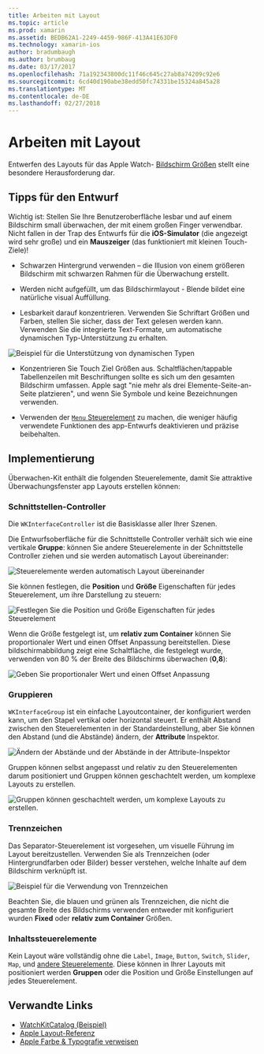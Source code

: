 ```yaml
---
title: Arbeiten mit Layout
ms.topic: article
ms.prod: xamarin
ms.assetid: BEDB62A1-2249-4459-986F-413A41E63DF0
ms.technology: xamarin-ios
author: bradumbaugh
ms.author: brumbaug
ms.date: 03/17/2017
ms.openlocfilehash: 71a192343800dc11f46c645c27ab8a74209c92e6
ms.sourcegitcommit: 6cd40d190abe38edd50fc74331be15324a845a28
ms.translationtype: MT
ms.contentlocale: de-DE
ms.lasthandoff: 02/27/2018
---
```

# <a name="working-with-layout"></a>Arbeiten mit Layout

Entwerfen des Layouts für das Apple Watch- [Bildschirm Größen](~/ios/watchos/app-fundamentals/screen-sizes.md) stellt eine besondere Herausforderung dar.

## <a name="design-tips"></a>Tipps für den Entwurf

Wichtig ist: Stellen Sie Ihre Benutzeroberfläche lesbar und auf einem Bildschirm small überwachen, der mit einem großen Finger verwendbar. Nicht fallen in der Trap des Entwurfs für die **iOS-Simulator** (die angezeigt wird sehr große) und ein **Mauszeiger** (das funktioniert mit kleinen Touch-Ziele)!

- Schwarzen Hintergrund verwenden – die Illusion von einem größeren Bildschirm mit schwarzen Rahmen für die Überwachung erstellt.

- Werden nicht aufgefüllt, um das Bildschirmlayout - Blende bildet eine natürliche visual Auffüllung.

- Lesbarkeit darauf konzentrieren. Verwenden Sie Schriftart Größen und Farben, stellen Sie sicher, dass der Text gelesen werden kann. Verwenden Sie die integrierte Text-Formate, um automatische dynamischen Typ-Unterstützung zu erhalten.

![](layout-images/type.png "Beispiel für die Unterstützung von dynamischen Typen")

- Konzentrieren Sie Touch Ziel Größen aus. Schaltflächen/tappable Tabellenzeilen mit Beschriftungen sollte es sich um den gesamten Bildschirm umfassen. Apple sagt "nie mehr als drei Elemente-Seite-an-Seite platzieren", und wenn Sie Symbole und keine Bezeichnungen verwenden.

- Verwenden der [ `Menu` Steuerelement](~/ios/watchos/user-interface/menu.md) zu machen, die weniger häufig verwendete Funktionen des app-Entwurfs deaktivieren und präzise beibehalten.


## <a name="implementation"></a>Implementierung

Überwachen-Kit enthält die folgenden Steuerelemente, damit Sie attraktive Überwachungsfenster app Layouts erstellen können:

### <a name="interface-controller"></a>Schnittstellen-Controller

Die `WKInterfaceController` ist die Basisklasse aller Ihrer Szenen.

Die Entwurfsoberfläche für die Schnittstelle Controller verhält sich wie eine vertikale **Gruppe**: können Sie andere Steuerelemente in der Schnittstelle Controller ziehen und sie werden automatisch Layout übereinander:

![](layout-images/controller-scene.png "Steuerelemente werden automatisch Layout übereinander")

Sie können festlegen, die **Position** und **Größe** Eigenschaften für jedes Steuerelement, um ihre Darstellung zu steuern:

![](layout-images/positionsize-attributes.png "Festlegen Sie die Position und Größe Eigenschaften für jedes Steuerelement")

Wenn die Größe festgelegt ist, um **relativ zum Container** können Sie proportionaler Wert und einen Offset Anpassung bereitstellen. Diese bildschirmabbildung zeigt eine Schaltfläche, die festgelegt wurde, verwenden von 80 % der Breite des Bildschirms überwachen (**0,8**):

![](layout-images/button-attributes.png "Geben Sie proportionaler Wert und einen Offset Anpassung")


### <a name="group"></a>Gruppieren

`WKInterfaceGroup` ist ein einfache Layoutcontainer, der konfiguriert werden kann, um den Stapel vertikal oder horizontal steuert. Er enthält Abstand zwischen den Steuerelementen in der Standardeinstellung, aber Sie können den Abstand (und die Abstände) ändern, der **Attribute** Inspektor.

![](layout-images/group-attributes.png "Ändern der Abstände und der Abstände in der Attribute-Inspektor")

Gruppen können selbst angepasst und relativ zu den Steuerelementen darum positioniert und Gruppen können geschachtelt werden, um komplexe Layouts zu erstellen.

![](layout-images/group-scene.png "Gruppen können geschachtelt werden, um komplexe Layouts zu erstellen.")


### <a name="separator"></a>Trennzeichen

Das Separator-Steuerelement ist vorgesehen, um visuelle Führung im Layout bereitzustellen. Verwenden Sie als Trennzeichen (oder Hintergrundfarben oder Bilder) besser verstehen, welche Inhalte auf dem Bildschirm verknüpft ist.

![](layout-images/separator-scene.png "Beispiel für die Verwendung von Trennzeichen")

Beachten Sie, die blauen und grünen als Trennzeichen, die nicht die gesamte Breite des Bildschirms verwenden entweder mit konfiguriert wurden **Fixed** oder **relativ zum Container** Größen.

### <a name="content-controls"></a>Inhaltssteuerelemente

Kein Layout wäre vollständig ohne die `Label`, `Image`, `Button`, `Switch`, `Slider`, `Map`, und [andere Steuerelemente](~/ios/watchos/user-interface/index.md).
Diese können in Ihrer Layouts mit positioniert werden **Gruppen** oder die Position und Größe Einstellungen auf jedes Steuerelement.



## <a name="related-links"></a>Verwandte Links

- [WatchKitCatalog (Beispiel)](https://developer.xamarin.com/samples/monotouch/WatchKit/WatchKitCatalog/)
- [Apple Layout-Referenz](https://developer.apple.com/library/prerelease/ios/documentation/UserExperience/Conceptual/WatchHumanInterfaceGuidelines/Layout.html)
- [Apple Farbe & Typografie verweisen](https://developer.apple.com/library/prerelease/ios/documentation/UserExperience/Conceptual/WatchHumanInterfaceGuidelines/ColorandTypography.html)
